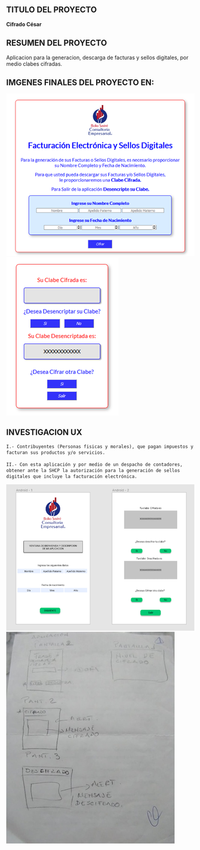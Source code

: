## TITULO DEL PROYECTO
**Cifrado César**

## RESUMEN DEL PROYECTO
Aplicacion para la generacion, descarga de facturas y sellos digitales, por medio clabes cifradas.

## IMGENES FINALES DEL PROYECTO EN:
<img src='src/imgs/Cipher_H1.png'>
<img src='src/imgs/Cipher_H2.png'>

## INVESTIGACION UX
    I.- Contribuyentes (Personas fisicas y morales), que pagan impuestos y facturan sus productos y/o servicios.

    II.- Con esta aplicación y por medio de un despacho de contadores, obtener ante la SHCP la autorización para la generación de sellos digitales que incluye la facturación electrónica.
    
<img src= 'src/imgs/Prototipo_final.png'>

<img src= 'https://github.com/EstherManrique/CDMX009-cipher/blob/master/src/imgs/Primer_Protipo.jpeg'>



